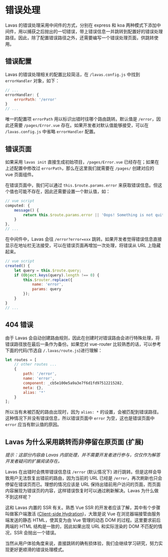 # 错误处理

Lavas 的错误处理采用中间件的方式，分别在 express 和 koa 两种模式下添加中间件，用以捕获之后抛出的一切错误，带上错误信息一并跳转到配置好的错误处理路径。因此，除了配置错误路径之外，还需要编写一个错误处理页面，供跳转使用。

## 错误配置

Lavas 的错误处理相关的配置比较简洁，在 `/lavas.config.js` 中找到 `errorHandler` 对象，如下：

```javascript
// ...
errorHandler: {
    errorPath: '/error'
}
// ...
```

唯一的配置项 `errorPath` 用以标识出错时往哪个路由跳转。默认值是 `/error`，因此还需要 `/pages/Error.vue` 存在。如果开发者对默认值能够接受，可以在 `/lavas.config.js` 中省略 `errorHandler` 配置。

## 错误页面

如果采用 `lavas init` 直接生成初始项目，`/pages/Error.vue` 已经存在；如果在上述配置中修改过 `errorPath`，那么在这里我们就需要在 `/pages/` 创建对应的 vue 页面组件。

在错误页面中，我们可以通过 `this.$route.params.error` 来获取错误信息。但这个值也可能不存在，因此还需要设置一个默认值，如：

```javascript
// vue script
computed: {
    message() {
        return this.$route.params.error || 'Oops! Something is not quite right o(╥﹏╥)o';
    }
},
// ...
```

在中间件中，Lavas 会往 `/error?error=xxx` 跳转。如果开发者觉得错误信息直接显示在地址栏无法接受，可以在错误页面再增加一次处理，将错误从 URL 上隐藏起来。

```javascript
// vue script
created() {
    let query = this.$route.query;
    if (Object.keys(query).length !== 0) {
        this.$router.replace({
            name: 'error',
            params: query
        });
    }
}
// ...
```

## 404 错误

由于 Lavas 会自动创建路由规则，因此在创建时对错误路由会进行特殊处理，将错误路径放在最后一条作为备份。如果您对 vue-router 比较熟悉的话，可以参考下面的代码(节选自 `/.lavas/route.js`)进行理解：

```javascript
let routes = [
    // other routes ...
    {
        path: '/error',
        name: 'error',
        component: _cb5e100e5a9a3e7f6d1fd97512215282,
        meta: {},
        alias: '*'
    }
];
```

所以当有未被匹配的路由出现时，因为 `alias: *` 的设置，会被匹配到错误路径。这种情况下并没有错误信息，所以错误页面中 `error` 为空，这也是错误页面中 `error` 应当有默认值的原因。

## Lavas 为什么采用跳转而非停留在原页面 (扩展)

*提示：这部分内容由 Lavas 内部处理，并不需要开发者进行参与，仅仅作为解答开发者疑问的扩展阅读存在。*

Lavas 在出错时会携带错误信息往 `/error` (默认情况下) 进行跳转。但是这样会导致用户无法恢复出错前的路由，因为当前的 URL 已经是 `/error`，再次刷新也只会停留在错误页而已。理想的情况应该是 URL 保持出错前用户访问的页面，而页面内容展现为错误页的内容，这样错误恢复时可以通过刷新解决。Lavas 为什么做不到这样呢？

这和 Lavas 内置的 SSR 有关。熟悉 Vue SSR 的开发者应该了解，其中有个步骤叫做客户端激活 ([Client-side Hydration](https://ssr.vuejs.org/zh/hydration.html))，大致是说 Vue 在浏览器端接管由服务端发送的静态 HTML，使其变为由 Vue 管理的动态 DOM 的过程。这里要求前后两端的 HTML 结构是一致的，因此如果出现 URL 和实际渲染的 DOM 不匹配的情况，SSR 会抛出一个错误。

当然从用户体验角度来说，直接跳转的确有损体验，我们会继续学习研究，努力实现更好更顺滑的错误处理模式。
